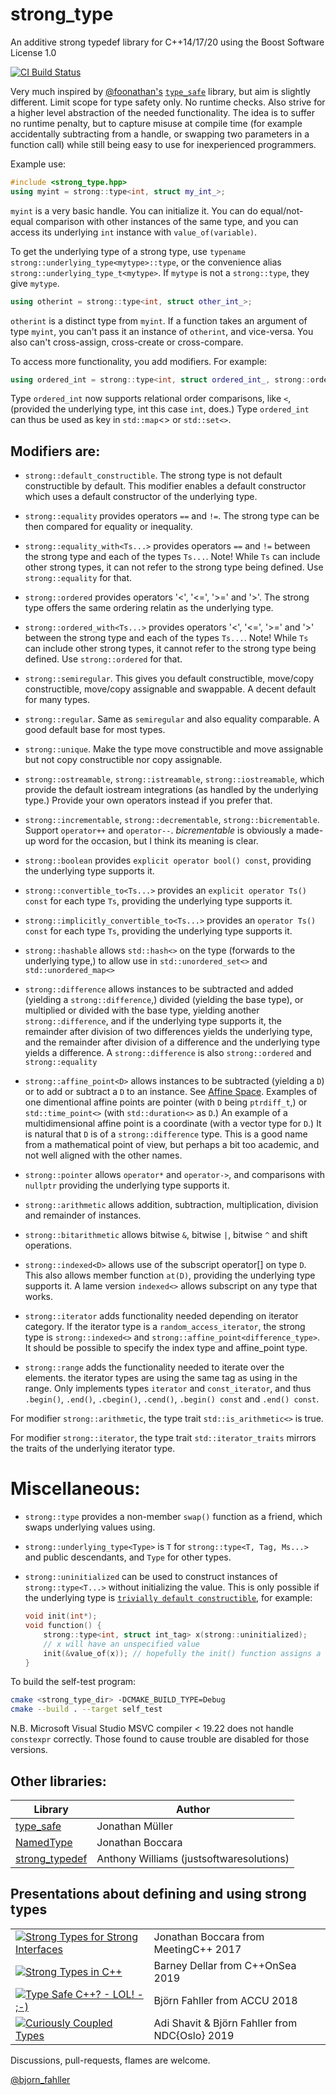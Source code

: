# strong_type
An additive strong typedef library for C++14/17/20 using the
Boost Software License 1.0

[![CI Build Status](https://github.com/rollbear/strong_type/actions/workflows/ci.yml/badge.svg)](https://github.com/rollbear/strong_type/actions/workflows/ci.yml)

Very much inspired by [@foonathan's](https://twitter.com/foonathan)
[`type_safe`](https://github.com/foonathan/type_safe) library, but aim is
slightly different. Limit scope for type safety only. No runtime checks. Also
strive for a higher level abstraction of the needed functionality. The idea
is to suffer no runtime penalty, but to capture misuse at compile time
(for example accidentally subtracting from a handle, or swapping two parameters
in a function call) while still being easy to use for inexperienced
programmers.

Example use:

```Cpp
#include <strong_type.hpp>
using myint = strong::type<int, struct my_int_>;
```

`myint` is a very basic handle. You can initialize it. You can do
equal/not-equal comparison with other instances of the same type, and you can
access its underlying `int` instance with `value_of(variable)`.

To get the underlying type of a strong type, use
`typename strong::underlying_type<mytype>::type`, or the convenience alias
`strong::underlying_type_t<mytype>`. If `mytype` is not a `strong::type`,
they give `mytype`.

```Cpp
using otherint = strong::type<int, struct other_int_>;
```

`otherint` is a distinct type from `myint`. If a function takes an argument of
type `myint`, you can't pass it an instance of `otherint`, and vice-versa. You
also can't cross-assign, cross-create or cross-compare.

To access more functionality, you add modifiers. For example:

```Cpp
using ordered_int = strong::type<int, struct ordered_int_, strong::ordered>;
```

Type `ordered_int` now supports relational order comparisons, like `<`,
(provided the underlying type, int this case `int`, does.) Type `ordered_int`
can thus be used as key in `std::map`<> or `std::set<>`.

## Modifiers are:

* `strong::default_constructible`. The strong type is not default constructible
  by default. This modifier enables a default constructor which uses a default
  constructor of the underlying type.

* `strong::equality` provides operators `==` and `!=`. The strong type can be
  then compared for equality or inequality.

* `strong::equality_with<Ts...>` provides operators `==` and `!=` between the
  strong type and each of the types `Ts...`. Note! While `Ts` can include
  other strong types, it can not refer to the strong type being defined. Use
  `strong::equality` for that.

* `strong::ordered` provides operators '<', '<=', '>=' and '>'. The strong type
  offers the same ordering relatin as the underlying type.

* `strong::ordered_with<Ts...>` provides operators '<', '<=', '>=' and '>'
  between the strong type and each of the types `Ts...`. Note! While `Ts` can
  include other strong types, it cannot refer to the strong type being defined.
  Use `strong::ordered` for that.
  
* `strong::semiregular`. This gives you default constructible, move/copy
  constructible, move/copy assignable and swappable. A decent default for
  many types.

* `strong::regular`. Same as `semiregular` and also equality comparable. A good
  default base for most types.

* `strong::unique`. Make the type move constructible and move assignable but
  not copy constructible nor copy assignable.
  
* `strong::ostreamable`, `strong::istreamable`, `strong::iostreamable`, which
  provide the default iostream integrations (as handled by the underlying
  type.) Provide your own operators instead if you prefer that.

* `strong::incrementable`, `strong::decrementable`, `strong::bicrementable`.
  Support `operator++` and `operator--`. *bicrementable* is obviously a made-
  up word for the occasion, but I think its meaning is clear.

* `strong::boolean` provides `explicit operator bool() const`, providing the
  underlying type supports it.

* `strong::convertible_to<Ts...>` provides an `explicit operator Ts() const`
   for each type `Ts`, providing the underlying type supports it.

* `strong::implicitly_convertible_to<Ts...>` provides an `operator Ts() const`
   for each type `Ts`, providing the underlying type supports it.
   
* `strong::hashable` allows `std::hash<>` on the type (forwards to the
  underlying type,) to allow use in `std::unordered_set<>` and
  `std::unordered_map<>`

* `strong::difference` allows instances to be subtracted and added (yielding a
  `strong::difference`,) divided (yielding the base type), or multiplied or
  divided with the base type, yielding another `strong::difference`, and if 
  the underlying type supports it, the remainder after division of two
  differences yields the underlying type, and the remainder after division of
  a difference and the underlying type yields a difference.
  A `strong::difference` is also `strong::ordered` and `strong::equality`

* `strong::affine_point<D>` allows instances to be subtracted (yielding a `D`) or
  to add or subtract a `D` to an instance.
  See [Affine Space](https://en.wikipedia.org/wiki/Affine_space). Examples of
  one dimentional affine points are pointer (with `D` being `ptrdiff_t`,) or
  `std::time_point<>` (with `std::duration<>` as `D`.) An example of a
  multidimensional affine point is a coordinate (with a vector type for `D`.)
  It is natural that `D` is of a `strong::difference` type. This is a good name
  from a mathematical point of view, but perhaps a bit too academic, and not
  well aligned with the other names.

* `strong::pointer` allows `operator*` and `operator->`, and comparisons with
  `nullptr` providing the underlying type supports it.

* `strong::arithmetic` allows addition, subtraction, multiplication, division
  and remainder of instances.

* `strong::bitarithmetic` allows bitwise `&`, bitwise `|`, bitwise `^` and
  shift operations.

* `strong::indexed<D>` allows use of the subscript operator[] on type `D`.
  This also allows member function `at(D)`, providing the underlying type
  supports it. A lame version `indexed<>` allows subscript on any type that
  works.

* `strong::iterator` adds functionality needed depending on iterator category.
  If the iterator type is a `random_access_iterator`, the strong type
  is `strong::indexed<>` and `strong::affine_point<difference_type>`. It should be
  possible to specify the index type and affine_point type.

* `strong::range` adds the functionality needed to iterate over the elements.
  the iterator types are using the same tag as using in the range. Only
  implements types `iterator` and `const_iterator`, and thus `.begin()`,
  `.end()`, `.cbegin()`, `.cend()`, `.begin() const` and `.end() const`.
    
For modifier `strong::arithmetic`, the type trait `std::is_arithmetic<>` is true.

For modifier `strong::iterator`, the type trait `std::iterator_traits` mirrors
the traits of the underlying iterator type.

# Miscellaneous:
* `strong::type` provides a non-member `swap()` function as a friend, which
   swaps underlying values using.
  
* `strong::underlying_type<Type>` is `T` for `strong::type<T, Tag, Ms...>` and
   public descendants, and `Type` for other types.
      
* `strong::uninitialized` can be used to construct instances of `strong::type<T...>`
  without initializing the value. This is only possible if the underlying type
  is [`trivially default constructible`](
  https://en.cppreference.com/w/cpp/language/default_constructor), for example:
  ```C++
  void init(int*);
  void function() {
      strong::type<int, struct int_tag> x(strong::uninitialized);
      // x will have an unspecified value
      init(&value_of(x)); // hopefully the init() function assigns a value
  }
  ```
  
To build the self-test program:

```bash
cmake <strong_type_dir> -DCMAKE_BUILD_TYPE=Debug
cmake --build . --target self_test
```

N.B. Microsoft Visual Studio MSVC compiler < 19.22 does not handle `constexpr`
correctly. Those found to cause trouble are disabled for those versions.

## Other libraries:
 
| Library                                             | Author |
|-----------------------------------------------------|-------------------|
| [type_safe](https://github.com/foonathan/type_safe) | Jonathan Müller   |
| [NamedType](https://github.com/joboccara/NamedType) | Jonathan Boccara  |
| [strong_typedef](https://github.com/anthonywilliams/strong_typedef) | Anthony Williams (justsoftwaresolutions) |

## Presentations about defining and using strong types

|   |   |
|---|---|
| [![Strong Types for Strong Interfaces](https://img.youtube.com/vi/WVleZqzTw2k/mqdefault.jpg)](https://img.youtube.com/vi/WVleZqzTw2k/mqdefault.jpg) | Jonathan Boccara from MeetingC++ 2017 |
| [![Strong Types in C++](https://img.youtube.com/vi/fWcnp7Bulc8/mqdefault.jpg)](https://youtu.be/fWcnp7Bulc8) | Barney Dellar from C++OnSea 2019 |
| [![Type Safe C++? - LOL! - ;-)](https://img.youtube.com/vi/SWHvNvY-PHw/mqdefault.jpg)](https://youtu.be/SWHvNvY-PHw) | Björn Fahller from ACCU 2018 |
| [![Curiously Coupled Types](https://img.youtube.com/vi/msi4WNQZyWs/mqdefault.jpg)](https://youtu.be/msi4WNQZyWs) | Adi Shavit & Björn Fahller from NDC{Oslo} 2019 |

Discussions, pull-requests, flames are welcome.

[@bjorn_fahller](https://twitter.com/bjorn_fahller)
